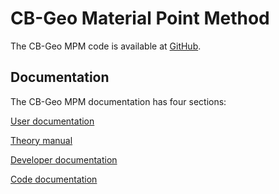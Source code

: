 # CB-Geo Material Point Method

The CB-Geo MPM code is available at [GitHub](https://github.com/cb-geo/mpm).

## Documentation

The CB-Geo MPM documentation has four sections:

[User documentation](user/about.md)

[Theory manual](theory/about.md)

[Developer documentation](code/overview.md)

[Code documentation](https://cb-geo.github.io/mpm)
